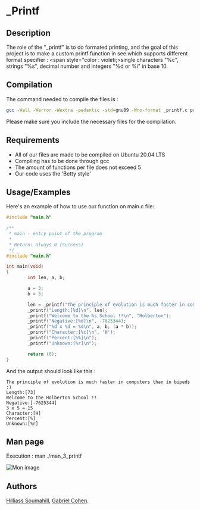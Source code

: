 
# _Printf






## Description

The role of the "_printf" is to do formated printing, and the goal of this project is to make a custom printf function in see which supports different format specifier : <span style="color : violeti;>single characters "%c"<span>, strings "%s", decimal number and integers "%d or %i" in base 10.

## Compilation

The command needed to compile the files is :

```sh
gcc -Wall -Werror -Wextra -pedantic -std=gnu89 -Wno-format _printf.c print_function.c 
```

Please make sure you include the necessary files for the compilation.
## Requirements

- All of our files are made to be compiled on Ubuntu 20.04 LTS
- Compiling has to be done through gcc
- The amount of functions per file does not exceed 5
- Our code uses the 'Betty style'
## Usage/Examples

Here's an example of how to use our function on main.c file:

```c
#include "main.h"

/**
 * main - entry point of the program
 *
 * Return: always 0 (Success)
 */
#include "main.h"

int main(void)
{
        int len, a, b;

        a = 3;
        b = 5;

        len = _printf("The principle of evolution is much faster in computers than in bipeds :)\n");
        _printf("Length:[%d]\n", len);
        _printf("Welcome to the %s School !!\n", "Holberton");
        _printf("Negative:[%d]\n", -7625344);
        _printf("%d x %d = %d\n", a, b, (a * b));
        _printf("Character:[%c]\n", 'H');
        _printf("Percent:[%%]\n");
        _printf("Unknown:[%r]\n");

        return (0);
}
```
And the output should look like this :
```
The principle of evolution is much faster in computers than in bipeds :)
Length:[73]
Welcome to the Holberton School !!
Negative:[-7625344]
3 x 5 = 15
Character:[H]
Percent:[%]
Unknown:[%r]
```
## Man page

Execution : man ./man_3_printf

![Mon image](https://imgur.com/7s6Ezbb.png)

## Authors

[Hilliass Soumahill](https://github.com/HLS-976), [Gabriel Cohen](https://github.com/GabrielCoh).

